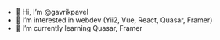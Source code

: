 - 👋 Hi, I’m @gavrikpavel
- 👀 I’m interested in webdev (Yii2, Vue, React, Quasar, Framer)
- 🌱 I’m currently learning Quasar, Framer

<!---
gavrikpavel/gavrikpavel is a ✨ special ✨ repository because its `README.md` (this file) appears on your GitHub profile.
You can click the Preview link to take a look at your changes.
--->
